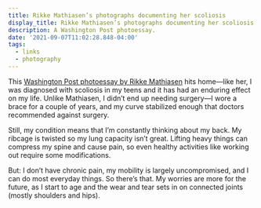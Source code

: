 ```yaml
---
title: Rikke Mathiasen’s photographs documenting her scoliosis
display_title: Rikke Mathiasen’s photographs documenting her scoliosis
description: A Washington Post photoessay.
date: '2021-09-07T11:02:28.848-04:00'
tags:
  - links
  - photography
---
```


This [Washington Post photoessay by Rikke Mathiasen](https://www.washingtonpost.com/photography/2021/09/06/this-students-photography-helped-her-explore-her-own-scoliosis/) hits home—like her, I was diagnosed with scoliosis in my teens and it has had an enduring effect on my life. Unlike Mathiasen, I didn’t end up needing surgery—I wore a brace for a couple of years, and my curve stabilized enough that doctors recommended against surgery. 

Still, my condition means that I’m constantly thinking about my back. My ribcage is twisted so my lung capacity isn’t great. Lifting heavy things can compress my spine and cause pain, so even healthy activities like working out require some modifications.

But: I don’t have chronic pain, my mobility is largely uncompromised, and I can do most everyday things. So there’s that. My worries are more for the future, as I start to age and the wear and tear sets in on connected joints (mostly shoulders and hips).
